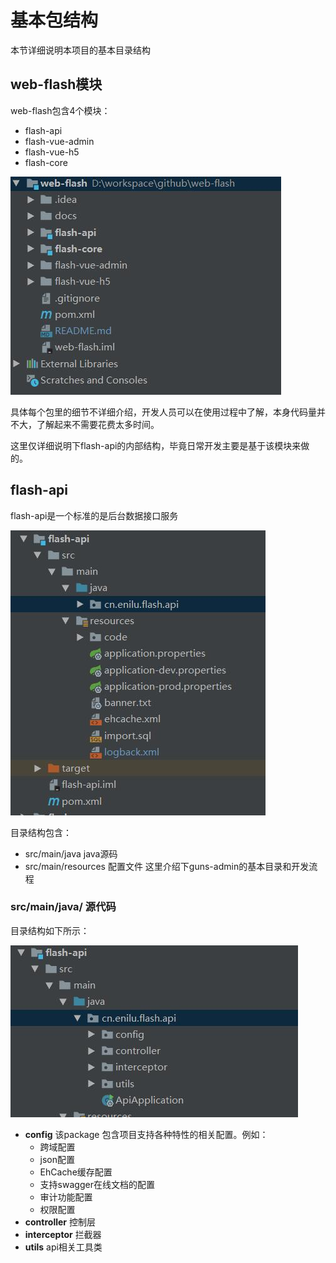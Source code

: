 # 基本包结构

本节详细说明本项目的基本目录结构

## web-flash模块

web-flash包含4个模块：
- flash-api
- flash-vue-admin
- flash-vue-h5
- flash-core

![modules](../img/modules.jpg)


具体每个包里的细节不详细介绍，开发人员可以在使用过程中了解，本身代码量并不大，了解起来不需要花费太多时间。

这里仅详细说明下flash-api的内部结构，毕竟日常开发主要是基于该模块来做的。

## flash-api
flash-api是一个标准的是后台数据接口服务

![flash-api](../img/flash-api-module.jpg)

目录结构包含：

- src/main/java  java源码
- src/main/resources  配置文件
这里介绍下guns-admin的基本目录和开发流程

### src/main/java/ 源代码

目录结构如下所示：

![flash-api-src](../img/flash-api-src.jpg)
- **config** 该package 包含项目支持各种特性的相关配置。例如：
    - 跨域配置
    - json配置
    - EhCache缓存配置
    - 支持swagger在线文档的配置
    - 审计功能配置
    - 权限配置
- **controller** 控制层   
- **interceptor** 拦截器   
- **utils** api相关工具类

